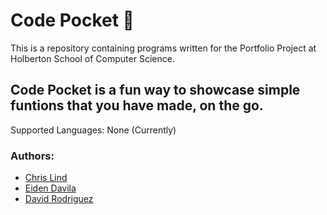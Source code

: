 # Code Pocket :robot:

This is a repository containing programs written for the Portfolio Project at Holberton School of Computer Science.

## Code Pocket is a fun way to showcase simple funtions that you have made, on the go.
Supported Languages: None (Currently)

### Authors:
- [Chris Lind](https://github.com/ChrissLind)
- [Eiden Davila](https://github.com/EGabriel-bot)
- [David Rodriguez](https://github.com/DavidDaniel1996)
